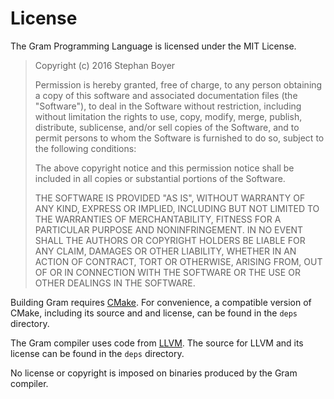 # License

The Gram Programming Language is licensed under the MIT License.

> Copyright (c) 2016 Stephan Boyer
>
> Permission is hereby granted, free of charge, to any person obtaining a copy of this software and associated documentation files (the "Software"), to deal in the Software without restriction, including without limitation the rights to use, copy, modify, merge, publish, distribute, sublicense, and/or sell copies of the Software, and to permit persons to whom the Software is furnished to do so, subject to the following conditions:
>
> The above copyright notice and this permission notice shall be included in all copies or substantial portions of the Software.
>
> THE SOFTWARE IS PROVIDED "AS IS", WITHOUT WARRANTY OF ANY KIND, EXPRESS OR IMPLIED, INCLUDING BUT NOT LIMITED TO THE WARRANTIES OF MERCHANTABILITY, FITNESS FOR A PARTICULAR PURPOSE AND NONINFRINGEMENT. IN NO EVENT SHALL THE AUTHORS OR COPYRIGHT HOLDERS BE LIABLE FOR ANY CLAIM, DAMAGES OR OTHER LIABILITY, WHETHER IN AN ACTION OF CONTRACT, TORT OR OTHERWISE, ARISING FROM, OUT OF OR IN CONNECTION WITH THE SOFTWARE OR THE USE OR OTHER DEALINGS IN THE SOFTWARE.

Building Gram requires [CMake](https://cmake.org/). For convenience, a compatible version of CMake, including its source and and license, can be found in the `deps` directory.

The Gram compiler uses code from [LLVM](http://llvm.org/). The source for LLVM and its license can be found in the `deps` directory.

No license or copyright is imposed on binaries produced by the Gram compiler.
